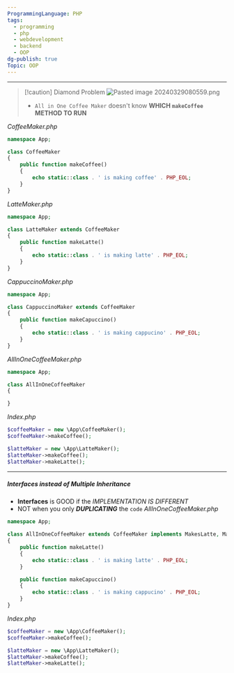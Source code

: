 ```yaml
---
ProgrammingLanguage: PHP
tags:
  - programming
  - php
  - webdevelopment
  - backend
  - OOP
dg-publish: true
Topic: OOP
---
```


---

> [!caution] Diamond Problem
> ![Pasted image 20240329080559.png](/img/user/PROGRAMMING/Web%20Development/Backend/PHP/02%20Object-Oriented%20Programming%20(OOP)/11%20Traits/attachments/Pasted%20image%2020240329080559.png)
>
> - `All in One Coffee Maker` doesn't know **WHICH `makeCoffee` METHOD TO RUN**

_CoffeeMaker.php_

```php
namespace App;

class CoffeeMaker
{
	public function makeCoffee()
	{
		echo static::class . ' is making coffee' . PHP_EOL;
	}
}
```

_LatteMaker.php_

```php
namespace App;

class LatteMaker extends CoffeeMaker
{
	public function makeLatte()
	{
		echo static::class . ' is making latte' . PHP_EOL;
	}
}
```

_CappuccinoMaker.php_

```php
namespace App;

class CappuccinoMaker extends CoffeeMaker
{
	public function makeCapuccino()
	{
		echo static::class . ' is making cappucino' . PHP_EOL;
	}
}
```

_AllInOneCoffeeMaker.php_

```php
namespace App;

class AllInOneCoffeeMaker
{

}
```

_Index.php_

```php
$coffeeMaker = new \App\CoffeeMaker();
$coffeeMaker->makeCoffee();

$latteMaker = new \App\LatteMaker();
$latteMaker->makeCoffee();
$latteMaker->makeLatte();
```

---

##### **Interfaces** instead of **_Multiple Inheritance_**

- **Interfaces** is GOOD if the _IMPLEMENTATION IS DIFFERENT_
- NOT when you only **_DUPLICATING_** the `code`
  _AllInOneCoffeeMaker.php_

```php
namespace App;

class AllInOneCoffeeMaker extends CoffeeMaker implements MakesLatte, MakesCappuccino
{
	public function makeLatte()
	{
		echo static::class . ' is making latte' . PHP_EOL;
	}

	public function makeCapuccino()
	{
		echo static::class . ' is making cappucino' . PHP_EOL;
	}
}
```

_Index.php_

```php
$coffeeMaker = new \App\CoffeeMaker();
$coffeeMaker->makeCoffee();

$latteMaker = new \App\LatteMaker();
$latteMaker->makeCoffee();
$latteMaker->makeLatte();
```
